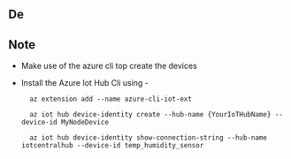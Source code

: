## De

## Note
- Make use of the azure cli top create the devices
- Install the Azure Iot Hub Cli using - 
        
        az extension add --name azure-cli-iot-ext

        az iot hub device-identity create --hub-name {YourIoTHubName} --device-id MyNodeDevice

        az iot hub device-identity show-connection-string --hub-name iotcentralhub --device-id temp_humidity_sensor

